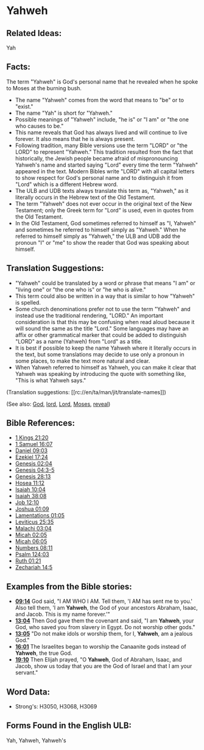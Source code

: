 # Yahweh

## Related Ideas:

Yah


## Facts:

The term "Yahweh" is God's personal name that he revealed when he spoke to Moses at the burning bush.

* The name "Yahweh" comes from the word that means to "be" or to "exist."
* The name "Yah" is short for "Yahweh."
* Possible meanings of "Yahweh" include, "he is" or "I am" or "the one who causes to be."
* This name reveals that God has always lived and will continue to live forever. It also means that he is always present.
* Following tradition, many Bible versions use the term "LORD" or "the LORD" to represent "Yahweh." This tradition resulted from the fact that historically, the Jewish people became afraid of mispronouncing Yahweh's name and started saying "Lord" every time the term "Yahweh" appeared in the text. Modern Bibles write "LORD" with all capital letters to show respect for God's personal name and to distinguish it from "Lord" which is a different Hebrew word.
* The ULB and UDB texts always translate this term as, "Yahweh," as it literally occurs in the Hebrew text of the Old Testament.
* The term "Yahweh" does not ever occur in the original text of the New Testament; only the Greek term for "Lord" is used, even in quotes from the Old Testament.
* In the Old Testament, God sometimes referred to himself as "I, Yahweh" and sometimes he referred to himself simply as "Yahweh." When he referred to himself simply as "Yahweh," the ULB and UDB add the pronoun "I" or "me" to show the reader that God was speaking about himself.

## Translation Suggestions:

* "Yahweh" could be translated by a word or phrase that means "I am" or "living one" or "the one who is" or "he who is alive."
* This term could also be written in a way that is similar to how "Yahweh" is spelled.
* Some church denominations prefer not to use the term "Yahweh" and instead use the traditional rendering, "LORD." An important consideration is that this may be confusing when read aloud because it will sound the same as the title "Lord." Some languages may have an affix or other grammatical marker that could be added to distinguish "LORD" as a name (Yahweh) from "Lord" as a title.
* It is best if possible to keep the name Yahweh where it literally occurs in the text, but some translations may decide to use only a pronoun in some places, to make the text more natural and clear.
* When Yahweh referred to himself as Yahweh, you can make it clear that Yahweh was speaking by introducing the quote with something like, "This is what Yahweh says."

(Translation suggestions: [[rc://en/ta/man/jit/translate-names]])

(See also: [God](../kt/god.md), [lord](../kt/lord.md), [Lord](../kt/lord.md), [Moses](../names/moses.md), [reveal](../kt/reveal.md))

## Bible References:

* [1 Kings 21:20](rc://en/tn/help/1ki/21/20)
* [1 Samuel 16:07](rc://en/tn/help/1sa/16/07)
* [Daniel 09:03](rc://en/tn/help/dan/09/03)
* [Ezekiel 17:24](rc://en/tn/help/ezk/17/24)
* [Genesis 02:04](rc://en/tn/help/gen/02/04)
* [Genesis 04:3-5](rc://en/tn/help/gen/04/03)
* [Genesis 28:13](rc://en/tn/help/gen/28/13)
* [Hosea 11:12](rc://en/tn/help/hos/11/12)
* [Isaiah 10:04](rc://en/tn/help/isa/10/04)
* [Isaiah 38:08](rc://en/tn/help/isa/38/08)
* [Job 12:10](rc://en/tn/help/job/12/10)
* [Joshua 01:09](rc://en/tn/help/jos/01/09)
* [Lamentations 01:05](rc://en/tn/help/lam/01/05)
* [Leviticus 25:35](rc://en/tn/help/lev/25/35)
* [Malachi 03:04](rc://en/tn/help/mal/03/04)
* [Micah 02:05](rc://en/tn/help/mic/02/05)
* [Micah 06:05](rc://en/tn/help/mic/06/05)
* [Numbers 08:11](rc://en/tn/help/num/08/11)
* [Psalm 124:03](rc://en/tn/help/psa/124/03)
* [Ruth 01:21](rc://en/tn/help/rut/01/21)
* [Zechariah 14:5](rc://en/tn/help/zec/14/5)

## Examples from the Bible stories:

* __[09:14](rc://en/tn/help/obs/09/14)__ God said, "I AM WHO I AM. Tell them, 'I AM has sent me to you.' Also tell them, 'I am __Yahweh__, the God of your ancestors Abraham, Isaac, and Jacob. This is my name forever.'"
* __[13:04](rc://en/tn/help/obs/13/04)__ Then God gave them the covenant and said, "I am __Yahweh__, your God, who saved you from slavery in Egypt. Do not worship other gods."
* __[13:05](rc://en/tn/help/obs/13/05)__ "Do not make idols or worship them, for I, __Yahweh__, am a jealous God."
* __[16:01](rc://en/tn/help/obs/16/01)__ The Israelites began to worship the Canaanite gods instead of __Yahweh__, the true God.
* __[19:10](rc://en/tn/help/obs/19/10)__ Then Elijah prayed, "O __Yahweh__, God of Abraham, Isaac, and Jacob, show us today that you are the God of Israel and that I am your servant."

## Word Data:

* Strong's: H3050, H3068, H3069

## Forms Found in the English ULB:

Yah, Yahweh, Yahweh's


